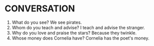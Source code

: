 # CONVERSATION

1. What do you see? We see pirates.
2. Whom do you teach and advise? I teach and advise the stranger.
3. Why do you love and praise the stars? Because they twinkle.
4. Whose money does Cornelia have? Cornelia has the poet's money.
